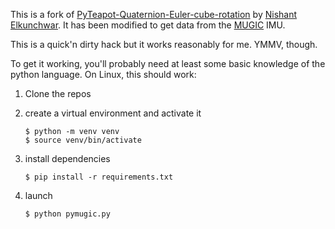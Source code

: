 This is a fork of [PyTeapot-Quaternion-Euler-cube-rotation](https://github.com/thecountoftuscany/PyTeapot-Quaternion-Euler-cube-rotation)
by [Nishant Elkunchwar](https://github.com/thecountoftuscany). It has been modified to get data from the [MUGIC](https://mugicmotion.com/) IMU.

This is a quick'n dirty hack but it works reasonably for me. YMMV, though.

To get it working, you'll probably need at least some basic knowledge of the python language. On Linux, this should work:

1) Clone the repos

2) create a virtual environment and activate it

    ```
    $ python -m venv venv
    $ source venv/bin/activate
    ```

3) install dependencies

    ```
    $ pip install -r requirements.txt
    ```

4) launch

    ```
    $ python pymugic.py
    ```

